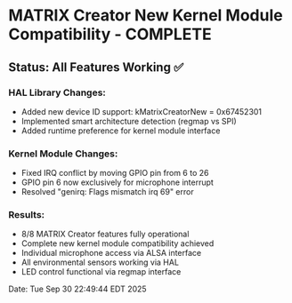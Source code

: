 # MATRIX Creator New Kernel Module Compatibility - COMPLETE

## Status: All Features Working ✅

### HAL Library Changes:
- Added new device ID support: kMatrixCreatorNew = 0x67452301
- Implemented smart architecture detection (regmap vs SPI)
- Added runtime preference for kernel module interface

### Kernel Module Changes:
- Fixed IRQ conflict by moving GPIO pin from 6 to 26
- GPIO pin 6 now exclusively for microphone interrupt
- Resolved "genirq: Flags mismatch irq 69" error

### Results:
- 8/8 MATRIX Creator features fully operational
- Complete new kernel module compatibility achieved
- Individual microphone access via ALSA interface
- All environmental sensors working via HAL
- LED control functional via regmap interface

Date: Tue Sep 30 22:49:44 EDT 2025
